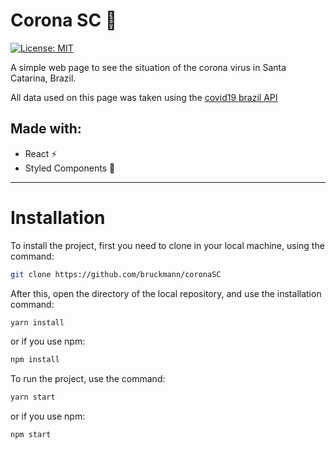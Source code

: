 # Corona SC :syringe:

[![License: MIT](https://img.shields.io/badge/License-MIT-yellow.svg)](https://opensource.org/licenses/MIT)

A simple web page to see the situation of the corona virus in Santa Catarina, Brazil.


All data used on this page was taken using the [covid19 brazil API](https://github.com/devarthurribeiro/covid19-brazil-api) 

## Made with:
- React  :zap:
- Styled Components :nail_care:



------

# Installation

To install the project, first you need to clone in your local machine, using the command:

```bash
git clone https://github.com/bruckmann/coronaSC
```

After this, open the directory of the local repository, and use the installation command:

```bash
yarn install
```

or if you use npm:

```bash
npm install
```

To run the project, use the command:

```bash
yarn start
```

or if you use npm:

```bash
npm start
```

